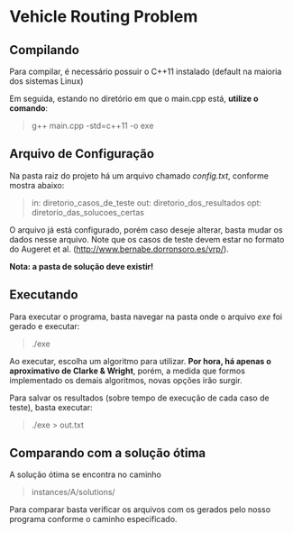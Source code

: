 # Vehicle Routing Problem


## Compilando

Para compilar, é necessário possuir o C++11 instalado (default na maioria dos sistemas Linux)

Em seguida, estando no diretório em que o main.cpp está, **utilize o comando**:

> g++ main.cpp -std=c++11 -o exe

## Arquivo de Configuração

Na pasta raiz do projeto há um arquivo chamado *config.txt*, conforme mostra abaixo:

> in: diretorio_casos_de_teste
> out: diretorio_dos_resultados
> opt: diretorio_das_solucoes_certas

O arquivo já está configurado, porém caso deseje alterar, basta mudar os dados nesse arquivo. Note que os casos de teste devem estar no formato do Augeret et al. (http://www.bernabe.dorronsoro.es/vrp/).

**Nota: a pasta de solução deve existir!**

## Executando

Para executar o programa, basta navegar na pasta onde o arquivo *exe* foi gerado e executar:

> ./exe

Ao executar, escolha um algoritmo para utilizar. **Por hora, há apenas o aproximativo de Clarke & Wright**, porém, a medida que formos implementado os demais algoritmos, novas opções irão surgir.

Para salvar os resultados (sobre tempo de execução de cada caso de teste), basta executar:

> ./exe > out.txt

## Comparando com a solução ótima

A solução ótima se encontra no caminho

> instances/A/solutions/

Para comparar basta verificar os arquivos com os gerados pelo nosso programa conforme o caminho especificado.

